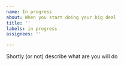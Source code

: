 ```yaml
---
name: In progress
about: When you start doing your big deal
title: ''
labels: in progress
assignees: ''

---
```


Shortly (or not) describe what are you will do
